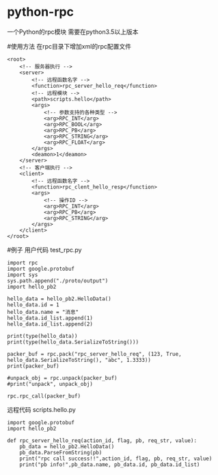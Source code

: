 # python-rpc
一个Python的rpc模块
需要在python3.5以上版本

#使用方法
在rpc目录下增加xml的rpc配置文件

    <root>
        <!-- 服务器执行 -->
        <server>
            <!-- 远程函数名字 -->
            <function>rpc_server_hello_req</function>
            <!-- 远程模块 -->
            <path>scripts.hello</path>
            <args>
                <!-- 参数支持的各种类型 -->
                <arg>RPC_INT</arg>
                <arg>RPC_BOOL</arg>
                <arg>RPC_PB</arg>
                <arg>RPC_STRING</arg>
                <arg>RPC_FLOAT</arg>
            </args>
            <deamon>1</deamon>
        </server>
        <!-- 客户端执行 -->
        <client>
            <!-- 远程函数名字 -->
            <function>rpc_clent_hello_resp</function>
            <args>
                <!-- 操作ID -->
                <arg>RPC_INT</arg>
                <arg>RPC_PB</arg>
                <arg>RPC_STRING</arg>
            </args>
        </client>
    </root>

#例子
用户代码 test_rpc.py

    import rpc
    import google.protobuf 
    import sys
    sys.path.append("./proto/output")
    import hello_pb2
    
    hello_data = hello_pb2.HelloData()
    hello_data.id = 1
    hello_data.name = "消息"
    hello_data.id_list.append(1)
    hello_data.id_list.append(2)
    
    print(type(hello_data))
    print(type(hello_data.SerializeToString()))
    
    packer_buf = rpc.pack("rpc_server_hello_req", (123, True,  hello_data.SerializeToString(), "abc", 1.3333))
    print(packer_buf)

    #unpack_obj = rpc.unpack(packer_buf)
    #print("unpack", unpack_obj)
    
    rpc.rpc_call(packer_buf)

远程代码 scripts.hello.py
    
    import google.protobuf 
    import hello_pb2
    
    def rpc_server_hello_req(action_id, flag, pb, req_str, value):
        pb_data = hello_pb2.HelloData()
        pb_data.ParseFromString(pb)
        print("rpc call success!!",action_id, flag, pb, req_str, value) 
        print("pb info!",pb_data.name, pb_data.id, pb_data.id_list) 
